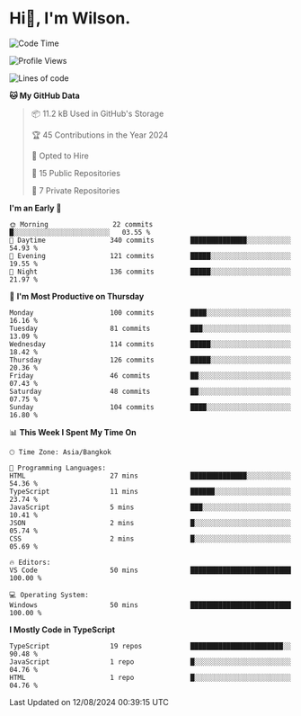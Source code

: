 # Hi👋, I'm Wilson.
<!--START_SECTION:waka-->
![Code Time](http://img.shields.io/badge/Code%20Time-1%2C493%20hrs%2038%20mins-blue)

![Profile Views](http://img.shields.io/badge/Profile%20Views-0-blue)

![Lines of code](https://img.shields.io/badge/From%20Hello%20World%20I%27ve%20Written-316.7%20thousand%20lines%20of%20code-blue)

**🐱 My GitHub Data** 

> 📦 11.2 kB Used in GitHub's Storage 
 > 
> 🏆 45 Contributions in the Year 2024
 > 
> 💼 Opted to Hire
 > 
> 📜 15 Public Repositories 
 > 
> 🔑 7 Private Repositories 
 > 
**I'm an Early 🐤** 

```text
🌞 Morning                22 commits          █░░░░░░░░░░░░░░░░░░░░░░░░   03.55 % 
🌆 Daytime                340 commits         ██████████████░░░░░░░░░░░   54.93 % 
🌃 Evening                121 commits         █████░░░░░░░░░░░░░░░░░░░░   19.55 % 
🌙 Night                  136 commits         █████░░░░░░░░░░░░░░░░░░░░   21.97 % 
```
📅 **I'm Most Productive on Thursday** 

```text
Monday                   100 commits         ████░░░░░░░░░░░░░░░░░░░░░   16.16 % 
Tuesday                  81 commits          ███░░░░░░░░░░░░░░░░░░░░░░   13.09 % 
Wednesday                114 commits         █████░░░░░░░░░░░░░░░░░░░░   18.42 % 
Thursday                 126 commits         █████░░░░░░░░░░░░░░░░░░░░   20.36 % 
Friday                   46 commits          ██░░░░░░░░░░░░░░░░░░░░░░░   07.43 % 
Saturday                 48 commits          ██░░░░░░░░░░░░░░░░░░░░░░░   07.75 % 
Sunday                   104 commits         ████░░░░░░░░░░░░░░░░░░░░░   16.80 % 
```


📊 **This Week I Spent My Time On** 

```text
🕑︎ Time Zone: Asia/Bangkok

💬 Programming Languages: 
HTML                     27 mins             ██████████████░░░░░░░░░░░   54.36 % 
TypeScript               11 mins             ██████░░░░░░░░░░░░░░░░░░░   23.74 % 
JavaScript               5 mins              ███░░░░░░░░░░░░░░░░░░░░░░   10.41 % 
JSON                     2 mins              █░░░░░░░░░░░░░░░░░░░░░░░░   05.74 % 
CSS                      2 mins              █░░░░░░░░░░░░░░░░░░░░░░░░   05.69 % 

🔥 Editors: 
VS Code                  50 mins             █████████████████████████   100.00 % 

💻 Operating System: 
Windows                  50 mins             █████████████████████████   100.00 % 
```

**I Mostly Code in TypeScript** 

```text
TypeScript               19 repos            ███████████████████████░░   90.48 % 
JavaScript               1 repo              █░░░░░░░░░░░░░░░░░░░░░░░░   04.76 % 
HTML                     1 repo              █░░░░░░░░░░░░░░░░░░░░░░░░   04.76 % 
```




 Last Updated on 12/08/2024 00:39:15 UTC
<!--END_SECTION:waka-->
